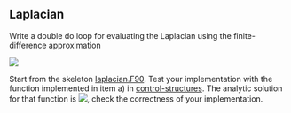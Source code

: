 ## Laplacian

Write a double do loop for evaluating the Laplacian using the
finite-difference approximation

![](http://quicklatex.com/cache3/2d/ql_b0e3418f715db7b7865384d6ebd6a42d_l3.png)

Start from the skeleton [laplacian.F90](laplacian.F90). Test your
implementation with the function implemented in item a) in [control-structures](../control-structures). The
analytic solution for that function is
![](http://quicklatex.com/cache3/13/ql_da3001ad6bedcf091a5f53ab8d4fdd13_l3.png),
check the correctness of your implementation.

